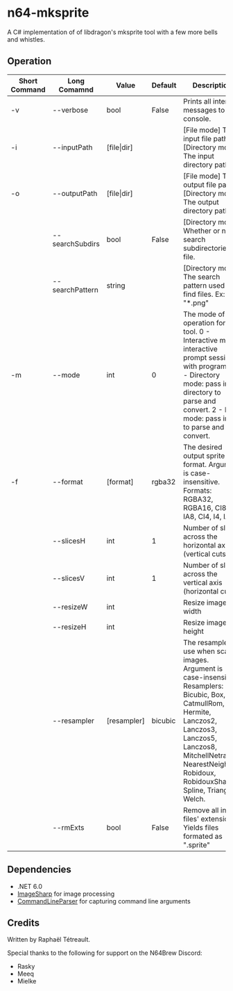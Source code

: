 # n64-mksprite
A C# implementation of of libdragon's mksprite tool with a few more bells and whistles.

## Operation

| Short Command | Long Comamnd    | Value       | Default | Description                                                  |
| ------------- | --------------- | ----------- | ------- | ------------------------------------------------------------ |
| -v            | --verbose       | bool        | False   | Prints all internal messages to the console.                 |
| -i            | --inputPath     | [file\|dir] |         | [File mode] The input file path. [Directory mode] The input directory path. |
| -o            | --outputPath    | [file\|dir] |         | [File mode] The output file path. [Directory mode] The output directory path. |
|               | --searchSubdirs | bool        | False   | [Directory mode] Whether or not to search subdirectories for file. |
|               | --searchPattern | string      |         | [Directory mode] The search pattern used to find files. Ex: "*.png" |
| -m            | --mode          | int         | 0       | The mode of operation for this tool. 0 - Interactive mode: interactive prompt session with program. 1 - Directory mode: pass in directory to parse and convert. 2 - File mode: pass in file to parse and convert. |
| -f            | --format        | [format]    | rgba32  | The desired output sprite format. Argument is case-insensitive. Formats: RGBA32, RGBA16, CI8, I8, IA8, CI4, I4, IA4. |
|               | --slicesH       | int         | 1       | Number of slices across the horizontal axis (vertical cuts)  |
|               | --slicesV       | int         | 1       | Number of slices across the vertical axis (horizontal cuts)  |
|               | --resizeW       | int         |         | Resize image width                                           |
|               | --resizeH       | int         |         | Resize image height                                          |
|               | --resampler     | [resampler] | bicubic | The resampler to use when scaling images. Argument is case-insensitive. Resamplers: Bicubic, Box, CatmullRom, Hermite, Lanczos2, Lanczos3, Lanczos5, Lanczos8, MitchellNetravali, NearestNeighbor, Robidoux, RobidouxSharp, Spline, Triangle, Welch. |
|               | --rmExts        | bool        | False   | Remove all input files' extensions. Yields files formated as ".sprite" |

## Dependencies

* .NET 6.0
* [ImageSharp](https://github.com/SixLabors/ImageSharp) for image processing
* [CommandLineParser](https://github.com/commandlineparser/commandline) for capturing command line arguments

## Credits

Written by Raphaël Tétreault.

Special thanks to the following for support on the N64Brew Discord:

- Rasky
- Meeq
- Mielke
